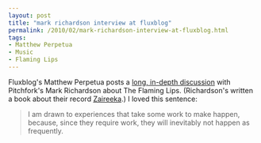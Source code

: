 ```yaml
---
layout: post
title: "mark richardson interview at fluxblog"
permalink: /2010/02/mark-richardson-interview-at-fluxblog.html
tags:
- Matthew Perpetua
- Music
- Flaming Lips
---
```


Fluxblog's Matthew Perpetua posts a [long, in-depth discussion](http://www.fluxblog.org/2010/02/fluxblog-interview-with-mark-richardson) with Pitchfork's Mark Richardson about The Flaming Lips. (Richardson's written a book about their record [Zaireeka](http://www.amazon.com/gp/product/0826429017).) I loved this sentence:

> I am drawn to experiences that take some work to make happen, because, since they require work, they will inevitably not happen as frequently.